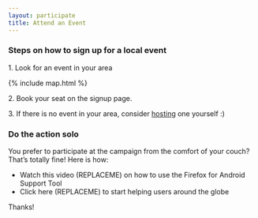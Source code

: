 ```yaml
---
layout: participate
title: Attend an Event
---
```

<div class="content-box content-box--full" markdown="1">
  <h3 class="content-title">
    <span class="title-frame"></span>
    Steps on how to sign up for a local event
    <span class="title-frame title-frame--rotate-180"></span>
  </h3>

  <p>1. Look for an event in your area</p>

  {% include map.html %}

  <p>2. Book your seat on the signup page.</p>
  <p>3. If there is no event in your area, consider <a href="{{ '/host/' | prepend: site.baseurl }}">hosting</a> one yourself :)</p>

</div>

<h3 class="content-title">
  <span class="title-frame-grey"></span>
  Do the action solo
  <span class="title-frame-grey title-frame--rotate-180"></span>
</h3>

<section class="flex-center">
  <p>You prefer to participate at the campaign from the comfort of your couch? That’s totally fine! Here is how:</p>

  <ul>
    <li>Watch this video (REPLACEME) on how to use the Firefox for Android Support Tool</li>
    <li>Click here (REPLACEME) to start helping users around the globe</li>
  </ul>

  <p>Thanks!</p>
</section>